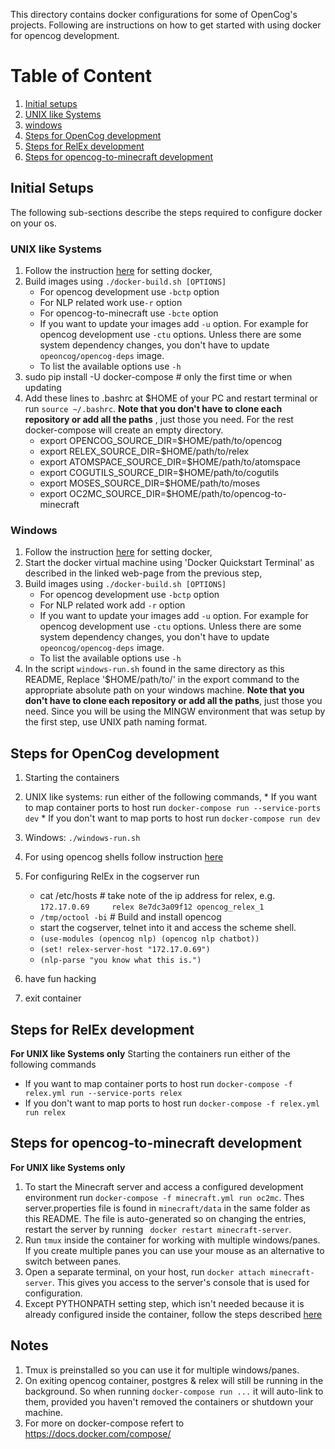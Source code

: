 This directory contains docker configurations for some of OpenCog's projects.
Following are instructions on how to get started with using docker for opencog
development.

# Table of Content
1. [Initial setups](#initial-setups)
  1. [UNIX like Systems](#unix-like-systems)
  2. [windows](#windows)
2. [Steps for OpenCog development](#steps-for-opencog-development)
3. [Steps for RelEx development](#steps-for-relex-development)
4. [Steps for opencog-to-minecraft development](#steps-for-opencog-to-minecraft-development)


## Initial Setups
The following sub-sections describe the steps required to configure docker on
your os.

### UNIX like Systems
1. Follow the instruction [here](https://docs.docker.com/engine/installation/)
   for setting docker,
2. Build images using `./docker-build.sh [OPTIONS]`
    * For opencog development use `-bctp` option
    * For NLP related work use`-r` option
    * For opencog-to-minecraft use `-bcte` option
    * If you want to update your images add `-u` option. For example for opencog
      development use `-ctu` options. Unless there are some system dependency
      changes, you don't have to update `opeoncog/opencog-deps` image.
    * To list the available options use `-h`
3. sudo pip install -U docker-compose # only the first time or when updating
4. Add these lines to .bashrc at $HOME of your PC and restart terminal or run
   `source ~/.bashrc`. __Note that you don't have to clone each repository or
   add all the paths__ , just those you need. For the rest docker-compose will
   create an empty directory.
    * export OPENCOG_SOURCE_DIR=$HOME/path/to/opencog
    * export RELEX_SOURCE_DIR=$HOME/path/to/relex
    * export ATOMSPACE_SOURCE_DIR=$HOME/path/to/atomspace
    * export COGUTILS_SOURCE_DIR=$HOME/path/to/cogutils
    * export MOSES_SOURCE_DIR=$HOME/path/to/moses
    * export OC2MC_SOURCE_DIR=$HOME/path/to/opencog-to-minecraft

### Windows
1. Follow the instruction [here](https://docs.docker.com/engine/installation/windows)
   for setting docker,
2. Start the docker virtual machine using 'Docker Quickstart Terminal' as
   described in the linked web-page from the previous step,
3. Build images using `./docker-build.sh [OPTIONS]`
    * For opencog development use `-bctp` option
    * For NLP related work add `-r` option
    * If you want to update your images add `-u` option. For example for opencog
      development use `-ctu` options. Unless there are some system dependency
      changes, you don't have to update `opeoncog/opencog-deps` image.
    * To list the available options use `-h`
4. In the script `windows-run.sh` found in the same directory as this README,
   Replace '$HOME/path/to/' in the export command to the appropriate absolute
   path on your windows machine. __Note that you don't have to clone each
   repository or add all the paths__, just those you need. Since you will be
   using the MINGW environment that was setup by the first step, use UNIX path
   naming format.

## Steps for OpenCog development
1. Starting the containers
  1. UNIX like systems: run either of the following commands,
    * If you want to map container ports to host run
      `docker-compose run --service-ports dev`
    * If you don't want to map ports to host run
      `docker-compose run dev`
  2. Windows: `./windows-run.sh`

2. For using opencog shells follow instruction
   [here](http://wiki.opencog.org/w/OpenCog_shell)

3. For configuring RelEx in the cogserver run
    * cat /etc/hosts   # take note of the ip address for relex, e.g.
      `172.17.0.69     relex 8e7dc3a09f12 opencog_relex_1`
    * `/tmp/octool -bi` # Build and install opencog
    * start the cogserver, telnet into it and access the scheme shell.
    * `(use-modules (opencog nlp) (opencog nlp chatbot))`
    * `(set! relex-server-host "172.17.0.69")`
    * `(nlp-parse "you know what this is.")`
3. have fun hacking
4. exit container

## Steps for RelEx development
__For UNIX like Systems only__
Starting the containers run either of the following commands
* If you want to map container ports to host run
  `docker-compose -f relex.yml run --service-ports relex`
* If you don't want to map ports to host run
   `docker-compose -f relex.yml run relex`

## Steps for opencog-to-minecraft development
__For UNIX like Systems only__
1. To start the Minecraft server and access a configured development environment
   run `docker-compose -f minecraft.yml run oc2mc`. Thes server.properties file
   is found in `minecraft/data` in the same folder as this README. The file is
   auto-generated so on changing the entries, restart the server by running
   ` docker restart minecraft-server`.
2. Run `tmux` inside the container for working with multiple windows/panes.
   If you create multiple panes you can use your mouse as an alternative to
   switch between panes.
3. Open a separate terminal, on your host, run `docker attach minecraft-server`.
   This gives you access to the server's console that is used for configuration.
4. Except PYTHONPATH setting step, which isn't needed because it is already
   configured inside the container, follow the steps described
   [here](https://github.com/opencog/opencog-to-minecraft#steps-to-start-the-bot)

## Notes
1. Tmux is preinstalled so you can use it for multiple windows/panes.
2. On exiting opencog container, postgres & relex will still be running in the
   background. So when running `docker-compose run ...` it will auto-link to them,
   provided you haven't removed the containers or shutdown your machine.
2. For more on docker-compose refert to https://docs.docker.com/compose/
